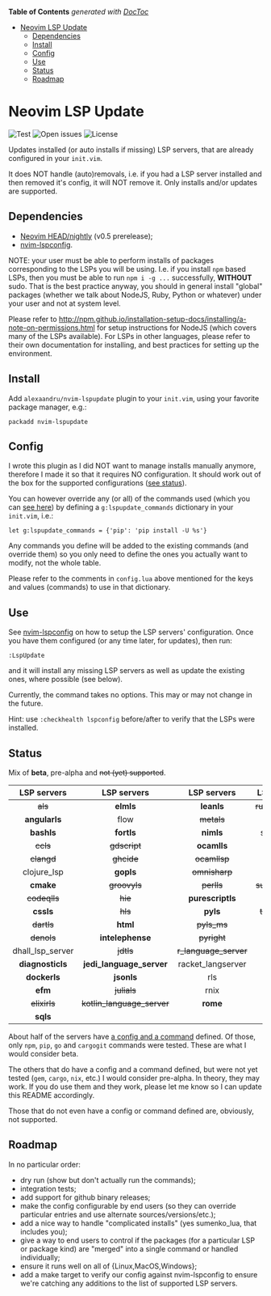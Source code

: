 <!-- START doctoc generated TOC please keep comment here to allow auto update -->
<!-- DON'T EDIT THIS SECTION, INSTEAD RE-RUN doctoc TO UPDATE -->
**Table of Contents**  *generated with [DocToc](https://github.com/thlorenz/doctoc)*

- [Neovim LSP Update](#neovim-lsp-update)
  - [Dependencies](#dependencies)
  - [Install](#install)
  - [Config](#config)
  - [Use](#use)
  - [Status](#status)
  - [Roadmap](#roadmap)

<!-- END doctoc generated TOC please keep comment here to allow auto update -->

# Neovim LSP Update

![Test](https://github.com/alexaandru/nvim-lspupdate/workflows/Test/badge.svg)
![Open issues](https://img.shields.io/github/issues/alexaandru/nvim-lspupdate.svg)
![License](https://img.shields.io/badge/License-MIT-blue.svg)

Updates installed (or auto installs if missing) LSP servers, that are already
configured in your `init.vim`.

It does NOT handle (auto)removals, i.e. if you had a LSP
server installed and then removed it's config, it will NOT
remove it. Only installs and/or updates are supported.

## Dependencies

- [Neovim HEAD/nightly](https://github.com/neovim/neovim/releases/tag/nightly) (v0.5 prerelease);
- [nvim-lspconfig](https://github.com/neovim/nvim-lspconfig).

NOTE: your user must be able to perform installs of packages corresponding to the LSPs
you will be using. I.e. if you install `npm` based LSPs, then you must be able to
run `npm i -g ...` successfully, **WITHOUT** sudo. That is the best practice anyway,
you should in general install "global" packages (whether we talk about NodeJS, Ruby,
Python or whatever) under your user and not at system level.

Please refer to http://npm.github.io/installation-setup-docs/installing/a-note-on-permissions.html
for setup instructions for NodeJS (which covers many of the LSPs available). For
LSPs in other languages, please refer to their own documentation for installing,
and best practices for setting up the environment.

## Install

Add `alexaandru/nvim-lspupdate` plugin to your `init.vim`, using your favorite
package manager, e.g.:

```
packadd nvim-lspupdate
```

## Config

I wrote this plugin as I did NOT want to manage installs manually anymore,
therefore I made it so that it requires NO configuration. It should work
out of the box for the supported configurations ([see status](#status)).

You can however override any (or all) of the commands used (which you can
[see here](lua/lspupdate/config.lua#L85)) by defining a `g:lspupdate_commands`
dictionary in your `init.vim`, i.e.:

```VimL
let g:lspupdate_commands = {'pip': 'pip install -U %s'}
```

Any commands you define will be added to the existing commands (and override
them) so you only need to define the ones you actually want to modify, not the
whole table.

Please refer to the comments in `config.lua` above mentioned for the keys
and values (commands) to use in that dictionary.

## Use

See [nvim-lspconfig](https://github.com/neovim/nvim-lspconfig#quickstart) on
how to setup the LSP servers' configuration. Once you have them configured
(or any time later, for updates), then run:

```
:LspUpdate
```

and it will install any missing LSP servers as well as update the existing ones,
where possible (see below).

Currently, the command takes no options. This may or may not change in the future.

Hint: use `:checkhealth lspconfig` before/after to verify that the LSPs were
installed.

## Status

Mix of <b>beta</b>, pre-alpha and <s>not (yet) supported</s>.

|LSP servers|LSP servers|LSP servers|LSP servers|
|:-:|:-:|:-:|:-:|
|<s>als</s>          |<b>elmls</b>                  |<b>leanls</b>            |<s>rust_analyzer</s>|
|<b>angularls</b>    |flow                          |<s>metals</s>            |<s>scry</s>         |
|<b>bashls</b>       |<b>fortls</b>                 |<b>nimls</b>             |solargraph          |
|<s>ccls</s>         |<s>gdscript</s>               |<b>ocamlls</b>           |sorbet              |
|<s>clangd</s>       |<s>ghcide</s>                 |<s>ocamllsp</s>          |<s>sourcekit</s>    |
|clojure_lsp         |<b>gopls</b>                  |<s>omnisharp</s>         |<b>sqlls</b>        |
|<b>cmake</b>        |<s>groovyls</s>               |<s>perlls</s>            |<s>sumneko_lua</s>  |
|<s>codeqlls</s>     |<s>hie</s>                    |<b>purescriptls</b>      |<b>svelte</b>       |
|<b>cssls</b>        |<s>hls</s>                    |<b>pyls</b>              |<s>terraformls</s>  |
|<s>dartls</s>       |<b>html</b>                   |<s>pyls_ms</s>           |<b>texlab</b>       |
|<s>denols</s>       |<b>intelephense</b>           |<s>pyright</s>           |<b>tsserver</b>     |
|dhall_lsp_server    |<s>jdtls</s>                  |<s>r_language_server</s> |<b>vimls</b>        |
|<b>diagnosticls</b> |<b>jedi_language_server</b>   |racket_langserver        |<s>vls</s>          |
|<b>dockerls</b>     |<b>jsonls</b>                 |rls                      |<b>vuels</b>        |
|<b>efm</b>          |<s>julials</s>                |rnix                     |<b>yamlls</b>       |
|<s>elixirls</s>     |<s>kotlin_language_server</s> |<b>rome</b>              |<s>zls</s>          |
|<b>sqls</b>|

About half of the servers have [a config and a command](lua/lspupdate/config.lua)
defined. Of those, only `npm`, `pip`, `go` and `cargogit` commands were
tested. These are what I would consider beta.

The others that do have a config and a command defined, but were not yet
tested (`gem`, `cargo`, `nix`, etc.) I would consider pre-alpha. In theory,
they may work. If you do use them and they work, please let me know so I
can update this README accordingly.

Those that do not even have a config or command defined are, obviously,
not supported.

## Roadmap

In no particular order:

- dry run (show but don't actually run the commands);
- integration tests;
- add support for github binary releases;
- make the config configurable by end users (so they can override
  particular entries and use alternate sources/versions/etc.);
- add a nice way to handle "complicated installs" (yes sumenko_lua,
  that includes you);
- give a way to end users to control if the packages (for a
  particular LSP or package kind) are "merged" into a single
  command or handled individually;
- ensure it runs well on all of {Linux,MacOS,Windows};
- add a make target to verify our config against nvim-lspconfig
  to ensure we're catching any additions to the list of supported
  LSP servers.
